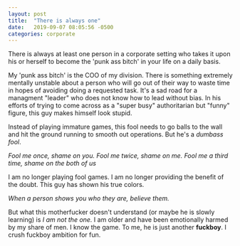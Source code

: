 ```yaml
---
layout: post
title:  "There is always one"
date:   2019-09-07 08:05:56 -0500
categories: corporate
---
```

There is always at least one person in a corporate setting who takes it upon his or herself to become the 'punk ass bitch' in your life on a daily basis.

My 'punk ass bitch' is the COO of my division. There is something extremely mentally unstable about a person who will go out of their way to waste time in hopes of avoiding doing a requested task. It's a sad road for a managment "leader" who does not know how to lead without bias. In his efforts of trying to come across as a "super busy" authoritarian but "funny" figure, this guy makes himself look stupid.

Instead of playing immature games, this fool needs to go balls to the wall and hit the ground running to smooth out operations. But he's a *dumbass fool*.

*Fool me once, shame on you. Fool me twice, shame on me. Fool me a third time, shame on the both of us*

I am no longer playing fool games. I am no longer providing the benefit of the doubt. This guy has shown his true colors.

*When a person shows you who they are, believe them.*

But what this motherfucker doesn't understand (or maybe he is slowly learning) is *I am not the one.* I am older and have been emotionally harmed by my share of men. I know the game. To me, he is just another **fuckboy**. I crush fuckboy ambition for fun.

